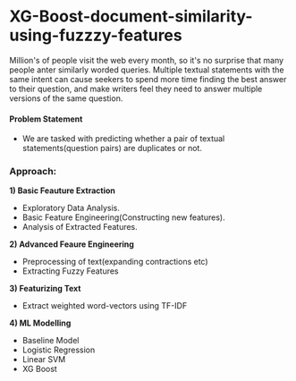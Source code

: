 # XG-Boost-document-similarity-using-fuzzzy-features

Million's of people visit the web every month, so it's no surprise that many people anter similarly worded queries. Multiple textual statements with the same intent can cause seekers to spend more time finding the best answer to their question, and make writers feel they need to answer multiple versions of the same question.

#### Problem Statement
- We are tasked with predicting whether a pair of textual statements(question pairs) are duplicates or not.

### Approach:
**1) Basic Feauture Extraction**
- Exploratory Data Analysis.
- Basic Feature Engineering(Constructing new features).
- Analysis of Extracted Features.

**2) Advanced Feaure Engineering**
- Preprocessing of text(expanding contractions etc)
- Extracting Fuzzy Features

**3) Featurizing Text**
- Extract weighted word-vectors using TF-IDF

**4) ML Modelling**
- Baseline Model
- Logistic Regression
- Linear SVM
- XG Boost
